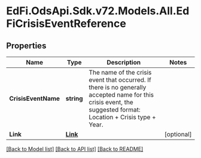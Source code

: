 # EdFi.OdsApi.Sdk.v72.Models.All.EdFiCrisisEventReference

## Properties

Name | Type | Description | Notes
------------ | ------------- | ------------- | -------------
**CrisisEventName** | **string** | The name of the crisis event that occurred. If there is no generally accepted name for this crisis event, the suggested format: Location + Crisis type + Year. | 
**Link** | [**Link**](Link.md) |  | [optional] 

[[Back to Model list]](../../README.md#documentation-for-models) [[Back to API list]](../../README.md#documentation-for-api-endpoints) [[Back to README]](../../README.md)

